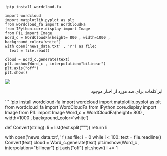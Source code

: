 ```
!pip install wordcloud-fa

import wordcloud
import matplotlib.pyplot as plt
from wordcloud_fa import WordCloudFa
from IPython.core.display import Image
from PIL import Image
Word_c = WordCloudFa(height= 800 , width=1000 , background_color='white')
with open('news_data.txt' , 'r') as file:
  text = file.read()

cloud = Word_c.generate(text)
plt.imshow(Word_c , interpolation="bilinear")
plt.axis("off")
plt.show()

```

![](https://raw.githubusercontent.com/semnan-university-ai/machine-learning-class/main/excersiecs/fatemeh456/29/wordcloud.png?token=AWODYO4BCI7JFE44FXRIHFDBZ44XU)


<div dir="rtl">
  ابر کلمات برای صد مورد از اخبار موجود
  </div>
  <br/>
 ```
!pip install wordcloud-fa
import wordcloud
import matplotlib.pyplot as plt
from wordcloud_fa import WordCloudFa
from IPython.core.display import Image
from PIL import Image
Word_c = WordCloudFa(height= 800 , width=1000 , background_color='white')

def Convert(string):
    li = list(text.split("\""))
    return li

with open('news_data.txt', 'r') as file:
  i = 0
  while i < 100:
    text = file.readline()
    Convert(text)
    cloud = Word_c.generate(text)
    plt.imshow(Word_c , interpolation="bilinear")
    plt.axis("off")
    plt.show()
    i += 1
```
